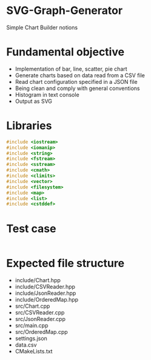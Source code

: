 # SVG-Graph-Generator

Simple Chart Builder notions

# Fundamental objective

- Implementation of bar, line, scatter, pie chart
- Generate charts based on data read from a CSV file
- Read chart configuration specified in a JSON file
- Being clean and comply with general conventions
- Histogram in text console
- Output as SVG

# Libraries

```cpp
#include <iostream>
#include <iomanip>
#include <string>
#include <fstream>
#include <sstream>
#include <cmath>
#include <climits>
#include <vector>
#include <filesystem>
#include <map>
#include <list>
#include <cstddef>
```

# Test case
```cpp

```

# Expected file structure
- include/Chart.hpp
- include/CSVReader.hpp
- include/JsonReader.hpp
- include/OrderedMap.hpp
- src/Chart.cpp
- src/CSVReader.cpp
- src/JsonReader.cpp
- src/main.cpp
- src/OrderedMap.cpp
- settings.json
- data.csv
- CMakeLists.txt
